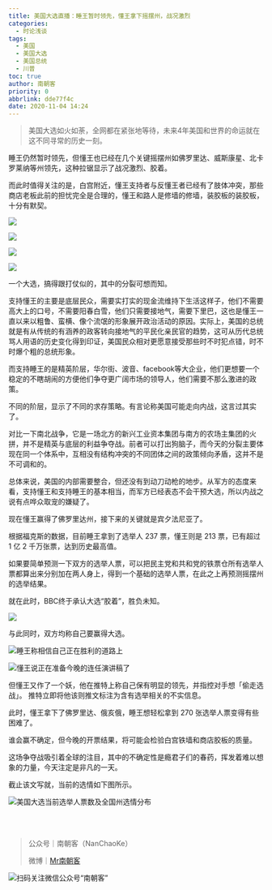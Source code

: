 ```yaml
---
title: 美国大选直播：睡王暂时领先，懂王拿下摇摆州，战况激烈
categories:
  - 时论浅谈
tags:
  - 美国
  - 美国大选
  - 美国总统
  - 川普
toc: true
author: 南朝客
priority: 0
abbrlink: dde77f4c
date: 2020-11-04 14:24
---
```


> 美国大选如火如荼，全网都在紧张地等待，未来4年美国和世界的命运就在这不同寻常的历史一刻。

<!-- more -->

睡王仍然暂时领先，但懂王也已经在几个关键摇摆州如佛罗里达、威斯康星、北卡罗莱纳等州领先，这种拉锯显示了战况激烈、胶着。



而此时值得关注的是，白宫附近，懂王支持者与反懂王者已经有了肢体冲突，那些商店老板此前的担忧完全是合理的，懂王和路人是修墙的修墙，装胶板的装胶板，十分有默契。



![](http://write.godread.cn/meiguodaxuanzhibo/fanchuan_01.JPG)

![](http://write.godread.cn/meiguodaxuanzhibo/fanchuan_02.JPG)

![](http://write.godread.cn/meiguodaxuanzhibo/fanchuan_03.JPG)

![](http://write.godread.cn/meiguodaxuanzhibo/fanchuan_04.JPG)



一个大选，搞得跟打仗似的，其中的分裂可想而知。



支持懂王的主要是底层民众，需要实打实的现金流维持下生活这样子，他们不需要高大上的口号，不需要阳春白雪，他们只需要接地气，需要下里巴，这也是懂王一直以来以粗鲁、蛮横、像个流氓的形象展开政治活动的原因。实际上，美国的总统就是有从传统的有涵养的政客转向接地气的平民化亲民官的趋势，这可从历代总统骂人用语的历史变化得到印证，美国民众相对更愿意接受那些时不时犯点错，时不时爆个粗的总统形象。



而支持睡王的是精英阶层，华尔街、波音、facebook等大企业，他们更想要一个稳定的不瞎胡闹的方便他们争夺更广阔市场的领导人，他们需要不那么激进的政策。



不同的阶层，显示了不同的求存策略。有言论称美国可能走向内战，这言过其实了。



对比一下南北战争，它是一场北方的新兴工业资本集团与南方的农场主集团的火拼，并不是精英与底层的利益争夺战。前者可以打出狗脑子，而今天的分裂主要体现在同一个体系中，互相没有结构冲突的不同团体之间的政策倾向矛盾，这并不是不可调和的。



总体来说，美国的内部需要整合，但还没有到动刀动枪的地步。从军方的态度来看，支持懂王和支持睡王的基本相当，而军方已经表态不会干预大选，所以内战之说有点哗众取宠的嫌疑了。



现在懂王赢得了佛罗里达州，接下来的关键就是宾夕法尼亚了。



根据福克斯的数据，目前睡王拿到了选举人 237 票，懂王则是 213 票，已有超过 1 亿 2 千万张票，达到历史最高值。



如果要简单预测一下双方的选举人票，可以把民主党和共和党的铁票仓所有选举人票都算出来分别加在两人身上，得到一个基础的选举人票，在此之上再预测摇摆州的选举结果。



就在此时，BBC终于承认大选“胶着”，胜负未知。



![](http://write.godread.cn/meiguodaxuanzhibo/bbc-jiaozhuo.jpg)



与此同时，双方均称自己要赢得大选。



![睡王称相信自己正在胜利的道路上](http://write.godread.cn/meiguodaxuanzhibo/shuiwangyin.jpg)

![懂王说正在准备今晚的连任演讲稿了](http://write.godread.cn/meiguodaxuanzhibo/dongwangyin.jpg)



但懂王又作了一个妖，他在推特上称自己保有明显的领先，并指控对手想「偷走选战」。 推特立即将他该则推文标注为含有选举相关的不实信息。



此时，懂王拿下了佛罗里达、俄亥俄，睡王想轻松拿到 270 张选举人票变得有些困难了。



谁会赢不确定，但今晚的开票结果，将可能会检验白宫铁墙和商店胶板的质量。



这场争夺战吸引着全球的注目，其中的不确定性是瘾君子们的春药，挥发着难以想象的力量，今天注定是非凡的一天。



截止该文写就，当前的选情如下图所示。



![美国大选当前选举人票数及全国州选情分布](http://write.godread.cn/meiguodaxuanzhibo/dangqianxuanqing-1104.jpg)

<br>

<br>

> 公众号｜南朝客（NanChaoKe）
>
> 微博｜<a href="https://weibo.com/u/2821715870">Mr南朝客</a>



![扫码关注微信公众号“南朝客”](http://write.godread.cn/permanent/wxwbwzgzt.png)